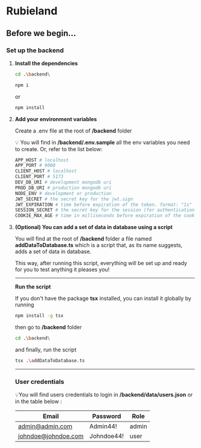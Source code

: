 # Rubieland

## Before we begin...

### Set up the backend

1. **Install the dependencies**

   ```bash
   cd .\backend\
   ```

   ```bash
   npm i
   ```

   or

   ```bash
   npm install
   ```

2. **Add your environment variables**

   Create a .env file at the root of **/backend** folder

   💡 You will find in **/backend/.env.sample** all the env variables you need to create. Or, refer to the list below:

   ```pl
   APP_HOST # localhost
   APP_PORT # 9000
   CLIENT_HOST # localhost
   CLIENT_PORT # 5173
   DEV_DB_URI # development mongodb uri
   PROD_DB_URI # production mongodb uri
   NODE_ENV # development or production
   JWT_SECRET # the secret key for the jwt.sign
   JWT_EXPIRATION # time before expiration of the token. format: "1s" for 1 second, "1m" for 1 minute, "1h" for 1 hour, "1d" for 1 day
   SESSION_SECRET # the secret key for the session (for authentication)
   COOKIE_MAX_AGE # time in milliseconds before expiration of the cookie stored in session. e.g.: "3600000" = 1 hour (3.600.000 milliseconds)
   ```

3. **(Optional) You can add a set of data in database using a script**

   You will find at the root of **/backend** folder a file named **addDataToDatabase.ts** which is a script that, as its name suggests, adds a set of data in database.

   This way, after running this script, everything will be set up and ready for you to test anything it pleases you!

   ***

   **Run the script**

   If you don't have the package **tsx** installed, you can install it globally by running

   ```bash
   npm install -g tsx
   ```

   then go to **/backend** folder

   ```bash
   cd .\backend\
   ```

   and finally, run the script

   ```bash
   tsx .\addDataToDatabase.ts
   ```

   ***

   ### User credentials

   💡You will find users credentials to login in **/backend/data/users.json** or in the table below :

   | Email               | Password   | Role  |
   | ------------------- | ---------- | ----- |
   | admin@admin.com     | Admin44!   | admin |
   | johndoe@johndoe.com | Johndoe44! | user  |
